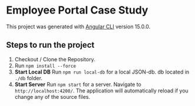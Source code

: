 # Employee Portal Case Study

This project was generated with [Angular CLI](https://github.com/angular/angular-cli) version 15.0.0.

## Steps to run the project

1.  Checkout / Clone the Repository.
2.  Run `npm install --force`
3.  **Start Local DB**
    Run `npm run local-db` for a local JSON-db. db located in `./db` folder.
4. **Start Server**
Run `npm start` for a server. Navigate to `http://localhost:4200/`. The application will automatically reload if you change any of the source files.